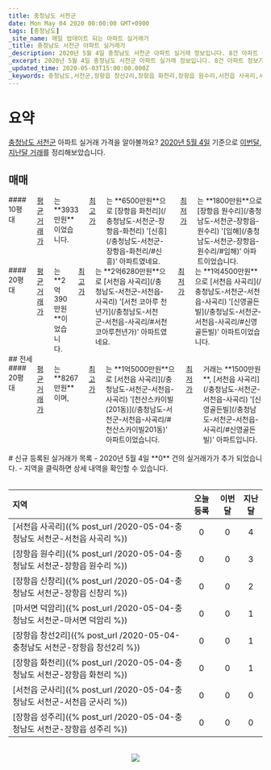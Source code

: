 ```yaml
---
title: 충청남도 서천군
date: Mon May 04 2020 00:00:00 GMT+0900
tags: [충청남도]
_site_name: 매일 업데이트 되는 아파트 실거래가
_title: 충청남도 서천군 아파트 실거래가
_description: 2020년 5월 4일 충청남도 서천군 아파트 실거래 정보입니다. 8건 아파트 정보가 있습니다.
_excerpt: 2020년 5월 4일 충청남도 서천군 아파트 실거래 정보입니다. 8건 아파트 정보가 있습니다.
_updated_time: 2020-05-03T15:00:00.000Z
_keywords: 충청남도,서천군,장항읍 창선2리,장항읍 화천리,장항읍 원수리,서천읍 사곡리,서천읍 군사리,장항읍 성주리,마서면 덕암리,장항읍 신창리
---
```



# 요약
<ins>충청남도 서천군</ins> 아파트 실거래 가격을 알아볼까요? <ins>2020년 5월 4일</ins> 기준으로 <ins>이번달, 지난달 거래</ins>를 정리해보았습니다.

## 매매
<div class="container">
<div class="six columns" markdown="1">
#### 10평대
<ins>평균 거래가</ins>는 **3933만원**이었습니다. <ins>최고가</ins>는 **6500만원**으로 [장항읍 화천리](/충청남도-서천군-장항읍-화천리) '[신흥](/충청남도-서천군-장항읍-화천리/#신흥)' 아파트였네요. <ins>최저가</ins>는 **1800만원**으로 [장항읍 원수리](/충청남도-서천군-장항읍-원수리) '[임해](/충청남도-서천군-장항읍-원수리/#임해)' 아파트이었습니다.
</div>
<div class="six columns" markdown="1">
#### 20평대
<ins>평균 거래가</ins>는 **2억390만원**이었습니다. <ins>최고가</ins>는 **2억6280만원**으로 [서천읍 사곡리](/충청남도-서천군-서천읍-사곡리) '[서천 코아루 천년가](/충청남도-서천군-서천읍-사곡리/#서천코아루천년가)' 아파트였네요. <ins>최저가</ins>는 **1억4500만원**으로 [서천읍 사곡리](/충청남도-서천군-서천읍-사곡리) '[신영골든빌](/충청남도-서천군-서천읍-사곡리/#신영골든빌)' 아파트이었습니다.
</div>
</div>
## 전세
<div class="container">
<div class="twelve columns" markdown="1">
#### 20평대
<ins>평균 거래가</ins>는 **8267만원**이며, <ins>최고가</ins>는 **1억5000만원**으로 [서천읍 사곡리](/충청남도-서천군-서천읍-사곡리) '[천산스카이빌(201동)](/충청남도-서천군-서천읍-사곡리/#천산스카이빌201동)' 아파트이었습니다. <ins>최저가</ins> 거래는 **1500만원**, [서천읍 사곡리](/충청남도-서천군-서천읍-사곡리) '[신영골든빌](/충청남도-서천군-서천읍-사곡리/#신영골든빌)' 아파트입니다.
</div>
</div>


<br>
# 신규 등록된 실거래가 목록
- 2020년 5월 4일 **0** 건의 실거래가가 추가 되었습니다.
- 지역을 클릭하면 상세 내역을 확인할 수 있습니다.
<br><br>

| 지역 | 오늘 등록 | 이번달 | 지난달 |
|:---|:---:|:---:|:---:|
| [서천읍 사곡리]({% post_url /2020-05-04-충청남도 서천군-서천읍 사곡리 %}) | 0 | 0 | 4|
| [장항읍 원수리]({% post_url /2020-05-04-충청남도 서천군-장항읍 원수리 %}) | 0 | 0 | 3|
| [장항읍 신창리]({% post_url /2020-05-04-충청남도 서천군-장항읍 신창리 %}) | 0 | 0 | 2|
| [마서면 덕암리]({% post_url /2020-05-04-충청남도 서천군-마서면 덕암리 %}) | 0 | 0 | 1|
| [장항읍 창선2리]({% post_url /2020-05-04-충청남도 서천군-장항읍 창선2리 %}) | 0 | 0 | 1|
| [장항읍 화천리]({% post_url /2020-05-04-충청남도 서천군-장항읍 화천리 %}) | 0 | 0 | 1|
| [서천읍 군사리]({% post_url /2020-05-04-충청남도 서천군-서천읍 군사리 %}) | 0 | 0 | 0|
| [장항읍 성주리]({% post_url /2020-05-04-충청남도 서천군-장항읍 성주리 %}) | 0 | 0 | 0|

<p align="center"><br><img src="https://via.placeholder.com/700x120"><br></p>
